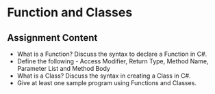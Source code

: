 # Function and Classes

## Assignment Content
- What is a Function? Discuss the syntax to declare a Function in C#.
- Define the following - Access Modifier, Return Type, Method Name, Parameter List and Method Body
- What is a Class? Discuss the syntax in creating a Class in C#.
- Give at least one sample program using Functions and Classes.
